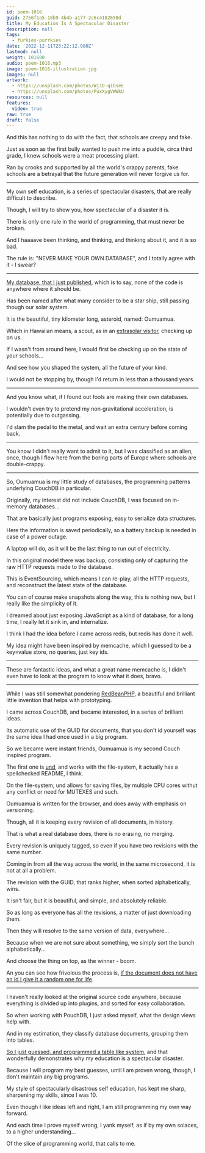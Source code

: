 ```yaml
---
id: poem-1016
guid: 2756f1a5-18b9-4b4b-a177-2c6c4182658d
title: My Education Is A Spectacular Disaster
description: null
tags:
  - furkies-purrkies
date: '2022-12-11T23:22:12.980Z'
lastmod: null
weight: 101600
audio: poem-1016.mp3
image: poem-1016-illustration.jpg
images: null
artwork:
  - https://unsplash.com/photos/Wj1D-qiOseE
  - https://unsplash.com/photos/PuxXygVWWkU
resources: null
features:
  video: true
raw: true
draft: false
---
```


And this has nothing to do with the fact,
that schools are creepy and fake.

Just as soon as the first bully wanted to push me into a puddle,
circa third grade, I knew schools were a meat processing plant.

Ran by crooks and supported by all the world's crappy parents,
fake schools are a betrayal that the future generation will never forgive us for.

---

My own self education, is a series of spectacular disasters,
that are really difficult to describe.

Though, I will try to show you,
how spectacular of a disaster it is.

There is only one rule in the world of programming,
that must never be broken.

And I haaaave been thinking, and thinking, and thinking about it,
and it is so bad.

The rule is: "NEVER MAKE YOUR OWN DATABASE",
and I totally agree with it - I swear?

---

[My database, that I just published][1],
which is to say, none of the code is anywhere where it should be.

Has been named after what many consider to be a star ship,
still passing though our solar system.

It is the beautiful, tiny kilometer long, asteroid,
named: Oumuamua.

Which in Hawaiian means,
a scout, as in an [extrasolar visitor][0], checking up on us.

If I wasn't from around here,
I would first be checking up on the state of your schools...

And see how you shaped the system,
all the future of your kind.

I would not be stopping by,
though I'd return in less than a thousand years.

---

And you know what,
if I found out fools are making their own databases.

I wouldn't even try to pretend my non‑gravitational acceleration,
is potentially due to outgassing.

I'd slam the pedal to the metal,
and wait an extra century before coming back.

---

You know I didn't really want to admit to it, but I was classified as an alien, once,
though I flew here from the boring parts of Europe where schools are double-crappy.

---

So, Oumuamua is my little study of databases,
the programming patterns underlying CouchDB in particular.

Originally, my interest did not include CouchDB,
I was focused on in-memory databases...

That are basically just programs exposing,
easy to serialize data structures.

Here the information is saved periodically,
so a battery backup is needed in case of a power outage.

A laptop will do,
as it will be the last thing to run out of electricity.

In this original model there was backup,
consisting only of capturing the raw HTTP requests made to the database.

This is EventSourcing, which means I can re-play,
all the HTTP requests, and reconstruct the latest state of the database.

You can of course make snapshots along the way,
this is nothing new, but I really like the simplicity of it.

I dreamed about just exposing JavaScript as a kind of database,
for a long time, I really let it sink in, and internalize.

I think I had the idea before I came across redis,
but redis has done it well.

My idea might have been inspired by memcache,
which I guessed to be a key=value store, no queries, just key ids.

---

These are fantastic ideas, and what a great name memcache is,
I didn't even have to look at the program to know what it does, bravo.

---

While I was still somewhat pondering [RedBeanPHP][2],
a beautiful and brilliant little invention that helps with prototyping.

I came across CouchDB, and became interested,
in a series of brilliant ideas.

Its automatic use of the GUID for documents,
that you don't id yourself was the same idea I had once used in a big program.

So we became were instant friends,
Oumuamua is my second Couch inspired program.

The first one is [und][3], and works with the file-system,
it actually has a spellchecked README, I think.

On the file-system, und allows for saving files,
by multiple CPU cores withut any conflict or need for MUTEXES and such.

Oumuamua is written for the browser,
and does away with emphasis on versioning.

Though, all it is keeping every revision of all documents,
in history.

That is what a real database does,
there is no erasing, no merging.

Every revision is uniquely tagged,
so even if you have two revisions with the same number.

Coming in from all the way across the world,
in the same microsecond, it is not at all a problem.

The revision with the GUID, that ranks higher,
when sorted alphabetically, wins.

It isn't fair,
but it is beautiful, and simple, and absolutely reliable.

So as long as everyone has all the revisions,
a matter of just downloading them.

Then they will resolve to the same version of data,
everywhere...

Because when we are not sure about something,
we simply sort the bunch alphabetically...

And choose the thing on top,
as the winner - boom.

An you can see how frivolous the process is,
[if the document does not have an id I give it a random one for life][4].

---

I haven't really looked at the original source code anywhere,
because everything is divided up into plugins, and sorted for easy collaboration.

So when working with PouchDB, I just asked myself,
what the design views help with.

And in my estimation, they classify database documents,
grouping them into tables.

[So I just guessed, and programmed a table like system][5],
and that wonderfully demonstrates why my education is a spectacular disaster.

Because I will program my best guesses, until I am proven wrong,
though, I don't maintain any big programs.

My style of spectacularly disastrous self education,
has kept me sharp, sharpening my skills, since I was 10.

Even though I like ideas left and right,
I am still programming my own way forward.

And each time I prove myself wrong,
I yank myself, as if by my own solaces, to a higher understanding...

Of the slice of programming world,
that calls to me.

[0]: https://www.youtube.com/results?search_query=oumuamua
[1]: https://www.npmjs.com/package/oumuamua
[2]: https://www.redbeanphp.com/index.php
[3]: https://github.com/fantasyui-com/und
[4]: https://github.com/catpea/oumuamua/commit/103c04d03e9069b27e3f67d837d02f5df5ef0e19#diff-e727e4bdf3657fd1d798edcd6b099d6e092f8573cba266154583a746bba0f346R12
[5]: https://github.com/catpea/oumuamua/commit/103c04d03e9069b27e3f67d837d02f5df5ef0e19#diff-e727e4bdf3657fd1d798edcd6b099d6e092f8573cba266154583a746bba0f346R47
